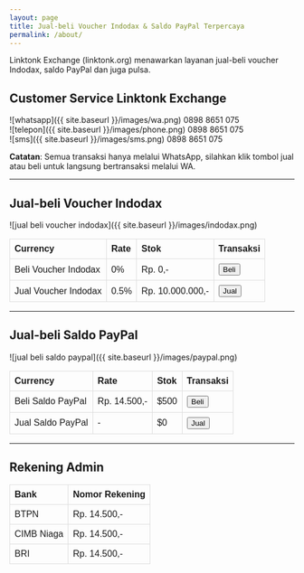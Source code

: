 ```yaml
---
layout: page
title: Jual-beli Voucher Indodax & Saldo PayPal Terpercaya
permalink: /about/
---
```


<style>
table {
  font-family: arial, sans-serif;
  border-collapse: collapse;
  width: 100%;
}

td, th {
  border: 1px solid #dddddd;
  text-align: left;
  padding: 8px;
}
</style>

Linktonk Exchange (linktonk.org) menawarkan layanan jual-beli voucher Indodax, saldo PayPal dan juga pulsa.

## Customer Service Linktonk Exchange

![whatsapp]({{ site.baseurl }}/images/wa.png) 0898 8651 075 <br>
![telepon]({{ site.baseurl }}/images/phone.png) 0898 8651 075 <br>
![sms]({{ site.baseurl }}/images/sms.png) 0898 8651 075 <br>

<b>Catatan</b>: Semua transaksi hanya melalui WhatsApp, silahkan klik tombol jual atau beli untuk langsung bertransaksi melalui WA.

---
## Jual-beli Voucher Indodax
![jual beli voucher indodax]({{ site.baseurl }}/images/indodax.png)

|<b>Currency|<b>Rate|<b>Stok|<b>Transaksi|
|---	|---  |---	|---	|
|Beli Voucher Indodax|0%|Rp. 0,-|<input type="button" value="Beli" onclick="window.location.href='https://wa.me/628988651075?text=Saya%20mau%20beli%20voucher%20Indodax%20linktonk.org'" />|
|Jual Voucher Indodax|0.5%|Rp. 10.000.000,-|<input type="button" value="Jual" onclick="window.location.href='https://wa.me/628988651075?text=Saya%20mau%20jual%20voucher%20Indodax%20linktonk.org'" />|

---
## Jual-beli Saldo PayPal
![jual beli saldo paypal]({{ site.baseurl }}/images/paypal.png)

|<b>Currency|<b>Rate|<b>Stok|<b>Transaksi|
|---	|---  |---	|---	|
|Beli Saldo PayPal|Rp. 14.500,-|$500|<input type="button" value="Beli" onclick="window.location.href='https://wa.me/628988651075?text=Saya%20mau%20beli%20saldo%20PayPal%20linktonk.org'" />|
|Jual Saldo PayPal|-|$0|<button name="button" onclick="https://wa.me/628988651075?text=Saya%20mau%20jual%20saldo%20PayPal%20linktonk.org">Jual</button>|

---
## Rekening Admin
|<b>Bank|<b>Nomor Rekening|
|---	|---  |
|BTPN|Rp. 14.500,-|
|CIMB Niaga|Rp. 14.500,-|
|BRI|Rp. 14.500,-|
